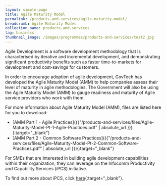 ```yaml
---
layout: simple-page
title: Agile Maturity Model
permalink: /products-and-services/agile-maturity-model/
breadcrumb: Agile Maturity Model
collection_name: products-and-services
tag: business
thumbnail_image: /images/programmes/products-and-services/test2.jpg
---
```


Agile Development is a software development methodology that is characterised by iterative and incremental development, and demonstrating significant productivity benefits such as faster time-to-markets for development and cost-savings for customers. 

In order to encourage adoption of agile development, GovTech has developed the Agile Maturity Model (AMM) to help companies assess their level of maturity in agile methodologies.  The Government will also be using the Agile Maturity Model (AMM) to gauge readiness and maturity of Agile service providers who work with them. 

For more information about Agile Maturity Model (AMM), files are listed here for you to download:

* [AMM Part 1 - Agile Practices]({{"/products-and-services/files/Agile-Maturity-Model-Pt-1-Agile-Practices.pdf" | absolute_url }}){:target="_blank"}
* [AMM Part 2 - Common Software Practices]({{"/products-and-services/files/Agile-Maturity-Model-Pt-2-Common-Software-Practices.pdf" | absolute_url }}){:target="_blank"}


For SMEs that are interested in building agile development capabilities within their organization, they can leverage on the Infocomm Productivity and Capability Services (iPCS) initiative. 

To find out more about iPCS, click [here](http://theportal.sg/SGPortal/Resource_Centre/Panel_of_Consultants/Portal/Resource_centre/Panel_of_Consultants.aspx?hkey=ef27eb46-6a9c-4d72-a19a-3d19e8ebab0c){:target="_blank"}.
